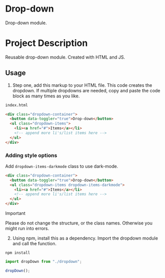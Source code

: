 # Drop-down

Drop-down module.

# Project Description

Reusable drop-down module. Created with HTML and JS.

## Usage

1. Step one, add this markup to your HTML file. This code creates the dropdown. If multiple dropdowns are needed, copy and paste the code block as many times as you like.

```html
index.html
```

```html
<div class="dropdown-container">
  <button data-toggler="true">Drop-down</button>
  <ul class="dropdown-items">
    <li><a href="#">Items</a></li>
    <!-- append more li's/list items here -->
  </ul>
</div>
```

### Adding style options

Add `dropdown-items-darkmode` class to use dark-mode.

```html
<div class="dropdown-container">
  <button data-toggler="true">Drop-down</button>
  <ul class="dropdown-items dropdown-items-darkmode">
    <li><a href="#">Items</a></li>
    <!-- append more li's/list items here -->
  </ul>
</div>
```

> [!IMPORTANT]
> Please do not change the structure, or the class names. Otherwise you might run into errors.

2. Using npm, install this as a dependency. Import the dropdown module and call the function.

```
npm install
```

```javascript
import dropDown from "./dropdown";

dropDown();
```
